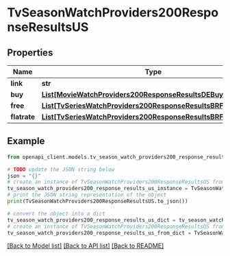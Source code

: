 # TvSeasonWatchProviders200ResponseResultsUS


## Properties

Name | Type | Description | Notes
------------ | ------------- | ------------- | -------------
**link** | **str** |  | [optional] 
**buy** | [**List[MovieWatchProviders200ResponseResultsDEBuyInner]**](MovieWatchProviders200ResponseResultsDEBuyInner.md) |  | [optional] 
**free** | [**List[TvSeriesWatchProviders200ResponseResultsBRFlatrateInner]**](TvSeriesWatchProviders200ResponseResultsBRFlatrateInner.md) |  | [optional] 
**flatrate** | [**List[TvSeriesWatchProviders200ResponseResultsBRFlatrateInner]**](TvSeriesWatchProviders200ResponseResultsBRFlatrateInner.md) |  | [optional] 

## Example

```python
from openapi_client.models.tv_season_watch_providers200_response_results_us import TvSeasonWatchProviders200ResponseResultsUS

# TODO update the JSON string below
json = "{}"
# create an instance of TvSeasonWatchProviders200ResponseResultsUS from a JSON string
tv_season_watch_providers200_response_results_us_instance = TvSeasonWatchProviders200ResponseResultsUS.from_json(json)
# print the JSON string representation of the object
print(TvSeasonWatchProviders200ResponseResultsUS.to_json())

# convert the object into a dict
tv_season_watch_providers200_response_results_us_dict = tv_season_watch_providers200_response_results_us_instance.to_dict()
# create an instance of TvSeasonWatchProviders200ResponseResultsUS from a dict
tv_season_watch_providers200_response_results_us_from_dict = TvSeasonWatchProviders200ResponseResultsUS.from_dict(tv_season_watch_providers200_response_results_us_dict)
```
[[Back to Model list]](../README.md#documentation-for-models) [[Back to API list]](../README.md#documentation-for-api-endpoints) [[Back to README]](../README.md)


